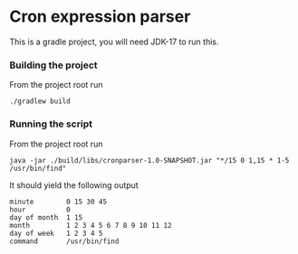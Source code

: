 # Cron expression parser

This is a gradle project, you will need JDK-17 to run this.

### Building the project

From the project root run

```
./gradlew build
```

### Running the script
From the project root run
```
java -jar ./build/libs/cronparser-1.0-SNAPSHOT.jar "*/15 0 1,15 * 1-5 /usr/bin/find"
```

It should yield the following output
```
minute        0 15 30 45
hour          0
day of month  1 15
month         1 2 3 4 5 6 7 8 9 10 11 12
day of week   1 2 3 4 5
command       /usr/bin/find
```

